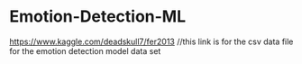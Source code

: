 # Emotion-Detection-ML
https://www.kaggle.com/deadskull7/fer2013 //this link is for the csv data file for the emotion detection model data set
